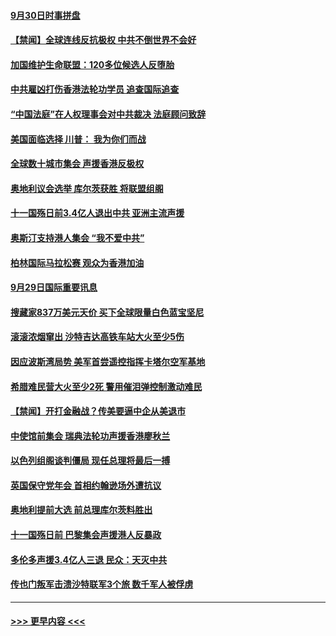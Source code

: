 #### [9月30日时事拼盘](../pages/prog202/a102676227.md?t=10010311) 
#### [【禁闻】全球连线反抗极权 中共不倒世界不会好](../pages/prog202/a102676151.md?t=10010311) 
#### [加国维护生命联盟：120多位候选人反堕胎](../pages/prog202/a102676119.md?t=10010311) 
#### [中共雇凶打伤香港法轮功学员 追查国际追查](../pages/prog202/a102675745.md?t=10010311) 
#### [“中国法庭”在人权理事会对中共裁决 法庭顾问致辞](../pages/prog202/a102676009.md?t=10010311) 
#### [美国面临选择 川普： 我为你们而战](../pages/prog202/a102675974.md?t=10010311) 
#### [全球数十城市集会 声援香港反极权](../pages/prog202/a102675955.md?t=10010311) 
#### [奥地利议会选举 库尔茨获胜 将联盟组阁](../pages/prog202/a102675949.md?t=10010311) 
#### [十一国殇日前3.4亿人退出中共 亚洲主流声援](../pages/prog202/a102675925.md?t=10010311) 
#### [奥斯汀支持港人集会  “我不爱中共”](../pages/prog202/a102675881.md?t=10010311) 
#### [柏林国际马拉松赛 观众为香港加油](../pages/prog202/a102675855.md?t=10010311) 
#### [9月29日国际重要讯息](../pages/prog202/a102675723.md?t=10010311) 
#### [搜藏家837万美元天价 买下全球限量白色蓝宝坚尼](../pages/prog202/a102675637.md?t=10010311) 
#### [滚滚浓烟窜出 沙特吉达高铁车站大火至少5伤](../pages/prog202/a102675579.md?t=10010311) 
#### [因应波斯湾局势 美军首尝遥控指挥卡塔尔空军基地](../pages/prog202/a102675560.md?t=10010311) 
#### [希腊难民营大火至少2死 警用催泪弹控制激动难民](../pages/prog202/a102675499.md?t=10010311) 
#### [【禁闻】开打金融战？传美要逼中企从美退市](../pages/prog202/a102675397.md?t=10010311) 
#### [中使馆前集会 瑞典法轮功声援香港廖秋兰](../pages/prog202/a102675315.md?t=10010311) 
#### [以色列组阁谈判僵局 现任总理将最后一搏](../pages/prog202/a102675297.md?t=10010311) 
#### [英国保守党年会 首相约翰逊场外遭抗议](../pages/prog202/a102675227.md?t=10010311) 
#### [奥地利提前大选 前总理库尔茨料胜出](../pages/prog202/a102675196.md?t=10010311) 
#### [十一国殇日前  巴黎集会声援港人反暴政](../pages/prog202/a102675181.md?t=10010311) 
#### [多伦多声援3.4亿人三退 民众：天灭中共](../pages/prog202/a102675179.md?t=10010311) 
#### [传也门叛军击溃沙特联军3个旅 数千军人被俘虏](../pages/prog202/a102675156.md?t=10010311) 

----
#### [ >>> 更早内容 <<< ](../indexes/prog202-earlier.md)
